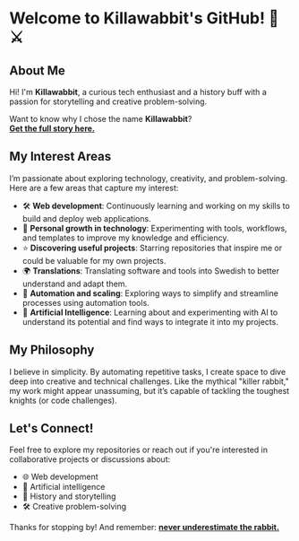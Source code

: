 # Welcome to Killawabbit's GitHub! 🐇⚔️

## About Me
Hi! I'm **Killawabbit**, a curious tech enthusiast and a history buff with a passion for storytelling and creative problem-solving.

Want to know why I chose the name **Killawabbit**?  
[**Get the full story here.**](killawabbit.md)

## My Interest Areas
I’m passionate about exploring technology, creativity, and problem-solving. Here are a few areas that capture my interest:

- 🛠️ **Web development**: Continuously learning and working on my skills to build and deploy web applications.
- 🌱 **Personal growth in technology**: Experimenting with tools, workflows, and templates to improve my knowledge and efficiency.
- ⭐ **Discovering useful projects**: Starring repositories that inspire me or could be valuable for my own projects.
- 🌍 **Translations**: Translating software and tools into Swedish to better understand and adapt them.
- 🤖 **Automation and scaling**: Exploring ways to simplify and streamline processes using automation tools.
- 🧠 **Artificial Intelligence**: Learning about and experimenting with AI to understand its potential and find ways to integrate it into my projects.

## My Philosophy
I believe in simplicity. By automating repetitive tasks, I create space to dive deep into creative and technical challenges. Like the mythical "killer rabbit," my work might appear unassuming, but it’s capable of tackling the toughest knights (or code challenges).

## Let's Connect!
Feel free to explore my repositories or reach out if you're interested in collaborative projects or discussions about:

- 🌐 Web development
- 🧠 Artificial intelligence
- 📜 History and storytelling
- 🛠️ Creative problem-solving

Thanks for stopping by! And remember: [**never underestimate the rabbit.**](killawabbit.md)
